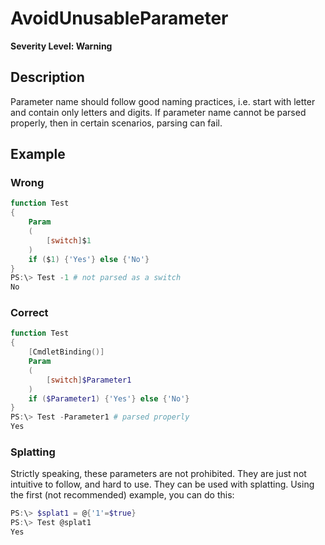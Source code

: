 # AvoidUnusableParameter

**Severity Level: Warning**

## Description

Parameter name should follow good naming practices, i.e. start with letter and contain only letters and digits. If parameter name cannot be parsed properly, then in certain scenarios, parsing can fail.

## Example

### Wrong

``` PowerShell
function Test
{
    Param
    (
        [switch]$1
    )
    if ($1) {'Yes'} else {'No'}
}
PS:\> Test -1 # not parsed as a switch
No
```

### Correct

``` PowerShell
function Test
{
    [CmdletBinding()]
    Param
    (
        [switch]$Parameter1
    )
    if ($Parameter1) {'Yes'} else {'No'}
}
PS:\> Test -Parameter1 # parsed properly
Yes
```

### Splatting

Strictly speaking, these parameters are not prohibited. They are just not intuitive to follow, and hard to use. They can be used with splatting.
Using the first (not recommended) example, you can do this:
``` PowerShell
PS:\> $splat1 = @{'1'=$true}
PS:\> Test @splat1
Yes
```